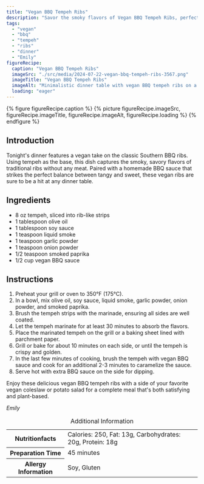 ```yaml
---
title: "Vegan BBQ Tempeh Ribs"
description: "Savor the smoky flavors of Vegan BBQ Tempeh Ribs, perfect for a plant-based rendition of the traditional Southern BBQ experience."
tags:
  - "vegan"
  - "bbq"
  - "tempeh"
  - "ribs"
  - "dinner"
  - "Emily"
figureRecipe: 
  caption: "Vegan BBQ Tempeh Ribs"
  imageSrc: "./src/media/2024-07-22-vegan-bbq-tempeh-ribs-3567.png"
  imageTitle: "Vegan BBQ Tempeh Ribs"
  imageAlt: "Minimalistic dinner table with vegan BBQ tempeh ribs on a white plate, accompanied by vegan coleslaw and potato salad, set against a neutral backdrop."
  loading: "eager"
---
```


{% figure figureRecipe.caption %}
{% picture figureRecipe.imageSrc, figureRecipe.imageTitle, figureRecipe.imageAlt, figureRecipe.loading %}
{% endfigure %}

## Introduction

Tonight's dinner features a vegan take on the classic Southern BBQ ribs. Using tempeh as the base, this dish captures the smoky, savory flavors of traditional ribs without any meat. Paired with a homemade BBQ sauce that strikes the perfect balance between tangy and sweet, these vegan ribs are sure to be a hit at any dinner table.

## Ingredients

- 8 oz tempeh, sliced into rib-like strips
- 1 tablespoon olive oil
- 1 tablespoon soy sauce
- 1 teaspoon liquid smoke
- 1 teaspoon garlic powder
- 1 teaspoon onion powder
- 1/2 teaspoon smoked paprika
- 1/2 cup vegan BBQ sauce

## Instructions

1. Preheat your grill or oven to 350°F (175°C).
2. In a bowl, mix olive oil, soy sauce, liquid smoke, garlic powder, onion powder, and smoked paprika.
3. Brush the tempeh strips with the marinade, ensuring all sides are well coated.
4. Let the tempeh marinate for at least 30 minutes to absorb the flavors.
5. Place the marinated tempeh on the grill or a baking sheet lined with parchment paper.
6. Grill or bake for about 10 minutes on each side, or until the tempeh is crispy and golden.
7. In the last few minutes of cooking, brush the tempeh with vegan BBQ sauce and cook for an additional 2-3 minutes to caramelize the sauce.
8. Serve hot with extra BBQ sauce on the side for dipping.

Enjoy these delicious vegan BBQ tempeh ribs with a side of your favorite vegan coleslaw or potato salad for a complete meal that's both satisfying and plant-based.

*Emily*

<table><caption class='sr-only'>Additional Information</caption><tr><th>Nutritionfacts</th><td>Calories: 250, Fat: 13g, Carbohydrates: 20g, Protein: 18g&nbsp;</td></tr><tr><th>Preparation Time</th><td>45 minutes&nbsp;</td></tr><tr><th>Allergy Information</th><td>Soy, Gluten&nbsp;</td></tr></table>

